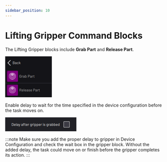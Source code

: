 ```yaml
---
sidebar_position: 10
---
```


# Lifting Gripper Command Blocks

The Lifting Gripper blocks include **Grab Part** and **Release Part**.

![](../Images/TaskCanvasBlockGlossary/Device-LiftingGripper-Menu.png)

Enable delay to wait for the time specified in the device configuration before the task moves on.

![](../Images/TaskCanvasBlockGlossary/Device-Gripper-Settings-Delay.png)

:::note
Make sure you add the proper delay to gripper in Device Configuration and check the wait box in the gripper block. Without the added delay, the task could move on or finish before the gripper completes its action.
:::

